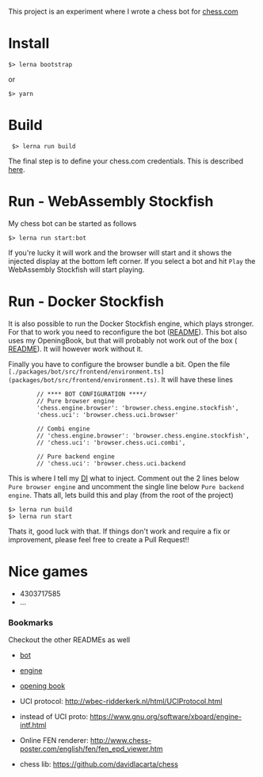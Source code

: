 This project is an experiment where I wrote a chess bot for [chess.com](https://chess.com/live)

# Install

    $> lerna bootstrap

or

    $> yarn 

# Build

     $> lerna run build

The final step is to define your chess.com credentials. This is described [here](packages/bot/README.md).
     
# Run - WebAssembly Stockfish
My chess bot can be started as follows

    $> lerna run start:bot

If you're lucky it will work and the browser will start and it shows the injected display at the 
bottom left corner. If you select a bot and hit `Play` the WebAssembly Stockfish will start playing.

# Run - Docker Stockfish
It is also possible to run the Docker Stockfish engine, which plays stronger. For that to work you need to reconfigure
the bot ([README](packages/bot/README.md)). This bot also uses my OpeningBook, but that will probably not work
out of the box ( [README](packages.books/README.md)). It will however work without it.

Finally you have to configure the browser bundle a bit. Open the file `[./packages/bot/src/frontend/environment.ts](packages/bot/src/frontend/environment.ts)`.
It will have these lines

            // **** BOT CONFIGURATION ****/
            // Pure browser engine
            'chess.engine.browser': 'browser.chess.engine.stockfish',
            'chess.uci': 'browser.chess.uci.browser'

            // Combi engine
            // 'chess.engine.browser': 'browser.chess.engine.stockfish',
            // 'chess.uci': 'browser.chess.uci.combi',

            // Pure backend engine
            // 'chess.uci': 'browser.chess.uci.backend

This is where I tell my [DI](https://github.com/scaljeri/di-xxl) what to inject. Comment out the 2 lines below  
`Pure browser engine` and uncomment the single line below `Pure backend engine`. Thats all, lets build this 
and play (from the root of the project)

    $> lerna run build
    $> lerna run start

Thats it, good luck with that. If things don't work and require a fix or improvement, please feel free to create a Pull Request!!

# Nice games

   * 4303717585
   * ...


### Bookmarks
Checkout the other READMEs as well

  * [bot](packages/bot/README.md)
  * [engine](packages/engines/README.md)
  * [opening book](packages/books/README.md)
  

  * UCI protocol: http://wbec-ridderkerk.nl/html/UCIProtocol.html
  * instead of UCI proto: https://www.gnu.org/software/xboard/engine-intf.html
  * Online FEN renderer: http://www.chess-poster.com/english/fen/fen_epd_viewer.htm
  * chess lib: https://github.com/davidlacarta/chess
